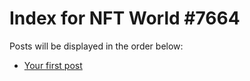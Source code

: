 # Index for NFT World #7664
Posts will be displayed in the order below:

- [Your first post](./001-first.md)


